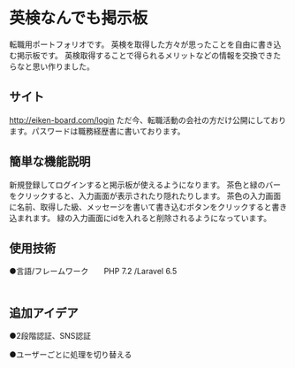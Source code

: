 英検なんでも掲示板
====
転職用ポートフォリオです。
英検を取得した方々が思ったことを自由に書き込む掲示板です。
英検取得することで得られるメリットなどの情報を交換できたらなと思い作りました。


## サイト
http://eiken-board.com/login
ただ今、転職活動の会社の方だけ公開にしております。パスワードは職務経歴書に書いております。


## 簡単な機能説明
新規登録してログインすると掲示板が使えるようになります。
茶色と緑のバーをクリックすると、入力画面が表示されたり隠れたりします。
茶色の入力画面に名前、取得した級、メッセージを書いて書き込むボタンをクリックすると書き込まれます。
緑の入力画面にidを入れると削除されるようになっています。
## 使用技術
●言語/フレームワーク　　PHP 7.2 /Laravel 6.5    　　　　　　　　　　　　　　　　　　　　　　　　　　　　　　　　　　　　　　　　　　　　　　　　　　


## 追加アイデア
●2段階認証、SNS認証　　

●ユーザーごとに処理を切り替える





 
